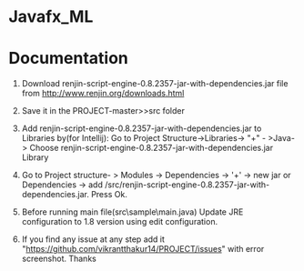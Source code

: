 # Javafx_ML

# Documentation
1) Download renjin-script-engine-0.8.2357-jar-with-dependencies.jar file from http://www.renjin.org/downloads.html
2) Save it in the PROJECT-master>>src folder
3) Add renjin-script-engine-0.8.2357-jar-with-dependencies.jar to Libraries by(for Intellij): Go to Project Structure->Libraries-> "+" -      >Java-> Choose renjin-script-engine-0.8.2357-jar-with-dependencies.jar Library
4) Go to Project structure- > Modules -> Dependencies -> '+' -> new jar or Dependencies -> add /src/renjin-script-engine-0.8.2357-jar-with-dependencies.jar. Press Ok.
5) Before running main file(src\sample\main.java) Update JRE configuration to 1.8 version using edit configuration.

6) If you find any issue at any step add it "https://github.com/vikrantthakur14/PROJECT/issues" with error screenshot. Thanks

